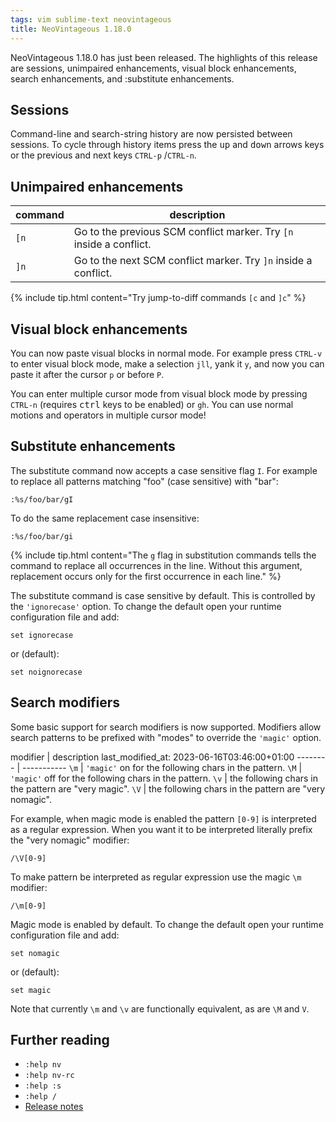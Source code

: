 ```yaml
---
tags: vim sublime-text neovintageous
title: NeoVintageous 1.18.0
---
```


NeoVintageous 1.18.0 has just been released. The highlights of this release are sessions, unimpaired enhancements, visual block enhancements, search enhancements, and :substitute enhancements.

## Sessions

Command-line and search-string history are now persisted between sessions. To cycle through history items press the <kbd>up</kbd> and <kbd>down</kbd> arrows keys or the previous and next keys `CTRL-p` /`CTRL-n`.

## Unimpaired enhancements

command | description
------- | -----------
`[n` | Go to the previous SCM conflict marker.  Try `[n` inside a conflict.
`]n` | Go to the next SCM conflict marker. Try `]n` inside a conflict.

{% include tip.html content="Try jump-to-diff commands `[c` and `]c`" %}

## Visual block enhancements

You can now paste visual blocks in normal mode. For example press `CTRL-v` to enter visual block mode, make a selection `jll`, yank it `y`, and now you can paste it after the cursor `p` or before `P`.

You can enter multiple cursor mode from visual block mode by pressing `CTRL-n` (requires <kbd>ctrl</kbd> keys to be enabled) or `gh`. You can use normal motions and operators in multiple cursor mode!

## Substitute enhancements

The substitute command now accepts a case sensitive flag `I`. For example to replace all patterns matching "foo" (case sensitive) with "bar":

```vim
:%s/foo/bar/gI
```

To do the same replacement case insensitive:

```vim
:%s/foo/bar/gi
```

{% include tip.html content="The `g` flag in substitution commands tells the command to replace all occurrences in the line. Without this argument, replacement occurs only for the first occurrence in each line." %}

The substitute command is case sensitive by default. This is controlled by the `'ignorecase'` option. To change the default open your runtime configuration file and add:

```vim
set ignorecase
```

or (default):

```vim
set noignorecase
```

## Search modifiers

Some basic support for search modifiers is now supported. Modifiers allow search patterns to be prefixed with "modes" to override the `'magic'` option.

modifier | description
last_modified_at: 2023-06-16T03:46:00+01:00
-------- | -----------
`\m` | `'magic'` on for the following chars in the pattern.
`\M` | `'magic'` off for the following chars in the pattern.
`\v` | the following chars in the pattern are "very magic".
`\V` | the following chars in the pattern are "very nomagic".

For example, when magic mode is enabled the pattern `[0-9]` is interpreted as a regular expression. When you want it to be interpreted literally prefix the "very nomagic" modifier:

```vim
/\V[0-9]
```

To make pattern be interpreted as regular expression use the magic `\m` modifier:

```vim
/\m[0-9]
```

Magic mode is enabled by default. To change the default open your runtime configuration file and add:

```vim
set nomagic
```

or (default):

```vim
set magic
```

Note that currently `\m` and `\v` are functionally equivalent, as are `\M` and `V`.

## Further reading

* `:help nv`
* `:help nv-rc`
* `:help :s`
* `:help /`
* [Release notes](https://github.com/NeoVintageous/NeoVintageous/releases/tag/1.18.0)
